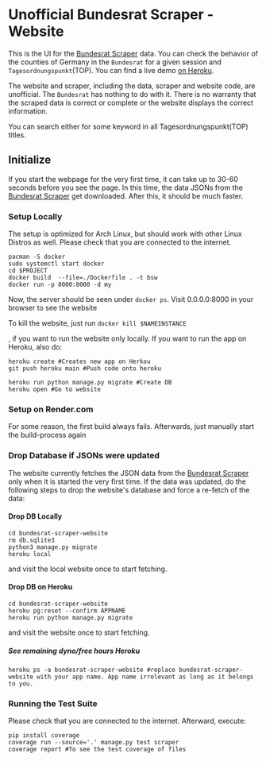 # Unofficial Bundesrat Scraper - Website

This is the UI for the [Bundesrat Scraper](https://github.com/okfde/bundesrat-scraper) data. You can check the behavior of the counties of Germany in the `Bundesrat` for a given session and `Tagesordnungspunkt`(TOP).  You can find a live demo [on Heroku](https://bundesrat-scraper-website.herokuapp.com/).

The website and scraper, including the data, scraper and website code, are unofficial. The `Bundesrat` has nothing to do with it. There is no warranty that the scraped data is correct or complete or the website displays the correct information.

You can search either for some keyword in all Tagesordnungspunkt(TOP) titles.

## Initialize


If you start the webpage for the very first time, it can take up to 30-60 seconds before you see the page. In this time, the data JSONs from the [Bundesrat Scraper](https://github.com/okfde/bundesrat-scraper) get downloaded. After this, it should be much faster.

### Setup Locally

The setup is optimized for Arch Linux, but should work with other Linux Distros as well. Please check that you are connected to the internet.


```
pacman -S docker
sudo systemctl start docker
cd $PROJECT
docker build  --file=./Dockerfile . -t bsw
docker run -p 8000:8000 -d my
```

Now, the server should be seen under `docker ps`. Visit 0.0.0.0:8000 in your browser to see the website


To kill the website, just run `docker kill $NAMEINSTANCE`

, if you want to run the website only locally. If you want to run the app on Heroku, also do:

```
heroku create #Creates new app on Herkou
git push heroku main #Push code onto heroku

heroku run python manage.py migrate #Create DB
heroku open #Go to website
```

### Setup on Render.com

For some reason, the first build always fails. Afterwards, just manually start the build-process again

### Drop Database if JSONs were updated

The website currently fetches the JSON data from the [Bundesrat Scraper](https://github.com/okfde/bundesrat-scraper) only when it is started the very first time. If the data was updated, do the following steps to drop the website's database and force a re-fetch of the data:

#### Drop DB Locally

```
cd bundesrat-scraper-website
rm db.sqlite3
python3 manage.py migrate
heroku local
```
and visit the local website once to start fetching.

#### Drop DB on Heroku

```
cd bundesrat-scraper-website
heroku pg:reset --confirm APPNAME
heroku run python manage.py migrate
```
and visit the website once to start fetching.

##### See remaining dyno/free hours Heroku 

```
heroku ps -a bundesrat-scraper-website #replace bundesrat-scraper-website with your app name. App name irrelevant as long as it belongs to you.
```

### Running the Test Suite

Please check that you are connected to the internet. Afterward, execute:

```
pip install coverage
coverage run --source='.' manage.py test scraper 
coverage report #To see the test coverage of files
```
